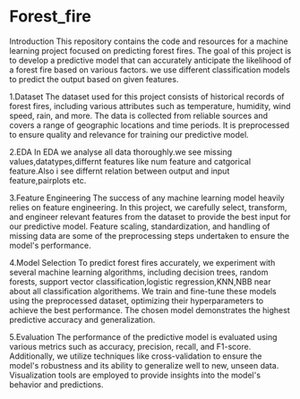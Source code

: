 # Forest_fire
Introduction
This repository contains the code and resources for a machine learning project focused on predicting forest fires. The goal of this project is to develop a predictive model that can accurately anticipate the likelihood of a forest fire based on various factors. we use different classification models to predict the output based on given features.

1.Dataset
The dataset used for this project consists of historical records of forest fires, including various attributes such as temperature, humidity, wind speed, rain, and more. The data is collected from reliable sources and covers a range of geographic locations and time periods. It is preprocessed to ensure quality and relevance for training our predictive model.

2.EDA
In EDA we analyse all data thoroughly.we see missing values,datatypes,differnt features like num feature and catgorical feature.Also i see differnt relation between output and input feature,pairplots etc.

3.Feature Engineering
The success of any machine learning model heavily relies on feature engineering. In this project, we carefully select, transform, and engineer relevant features from the dataset to provide the best input for our predictive model. Feature scaling, standardization, and handling of missing data are some of the preprocessing steps undertaken to ensure the model's performance.

4.Model Selection
To predict forest fires accurately, we experiment with several machine learning algorithms, including decision trees, random forests, support vector classification,logistic regression,KNN,NBB near about all classification algorithems. We train and fine-tune these models using the preprocessed dataset, optimizing their hyperparameters to achieve the best performance. The chosen model demonstrates the highest predictive accuracy and generalization.

5.Evaluation
The performance of the predictive model is evaluated using various metrics such as accuracy, precision, recall, and F1-score. Additionally, we utilize techniques like cross-validation to ensure the model's robustness and its ability to generalize well to new, unseen data. Visualization tools are employed to provide insights into the model's behavior and predictions.
